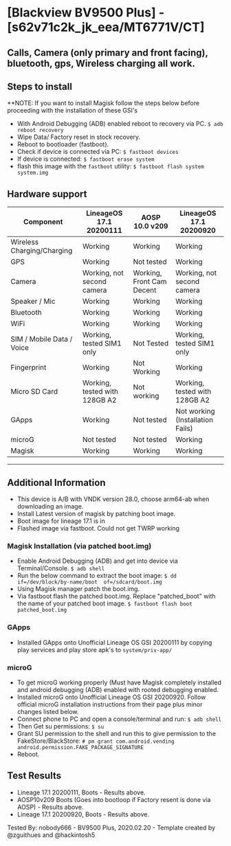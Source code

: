 # [Blackview BV9500 Plus] - [s62v71c2k_jk_eea/MT6771V/CT]
## Calls, Camera (only primary and front facing), bluetooth, gps, Wireless charging all work.

## Steps to install
**NOTE: If you want to install Magisk follow the steps below before proceeding with the installation of these GSI's
* With Android Debugging (ADB) enabled reboot to recovery via PC.
     `$ adb reboot recovery`
* Wipe Data/ Factory reset in stock recovery.
* Reboot to bootloader (fastboot).
* Check if device is connected via PC:
    `$ fastboot devices`
* If device is connected:
    `$ fastboot erase system`
* flash this image with the `fastboot` utility:
    `$ fastboot flash system system.img`

## Hardware support

| Component                 | LineageOS 17.1 20200111   | AOSP 10.0 v209                 | LineageOS 17.1 20200920   |
|---------------------------|---------------------------|--------------------------------|---------------------------
| Wireless Charging/Charging| Working                   | Working                        | Working                   |
| GPS                       | Working                   | Not tested                     | Working                   |
| Camera                    | Working, not second camera| Working, Front Cam Decent      | Working, not second camera|
| Speaker / Mic             | Working                   | Working                        | Working                   |
| Bluetooth                 | Working                   | Working                        | Working                   |
| WiFi                      | Working                   | Working                        | Working                   |
| SIM / Mobile Data / Voice | Working, tested SIM1 only | Not Tested                     | Working, tested SIM1 only |
| Fingerprint               | Working                   | Not Working                    | Working                   |
| Micro SD Card             | Working, tested with 128GB A2| Not working                 | Working, tested with 128GB A2 |
| GApps                     | Working                   | Not tested                     | Not working (Installation Fails) |
| microG                    | Not tested                | Not tested                     | Working                   |
| Magisk                    | Working                   | Working                        | Working                   |
---

## Additional Information
  * This device is A/B with VNDK version 28.0, choose arm64-ab when downloading an image.
  * Install Latest version of magisk by patching boot image.
  * Boot image for lineage 17.1 is in 
  * Flashed image via fastboot. Could not get TWRP working
### Magisk Installation (via patched boot.img)
  * Enable Android Debugging (ADB) and get into device via Terminal/Console.
     `$ adb shell`
  * Run the below command to extract the boot image:
     `$ dd if=/dev/block/by-name/boot  of=/sdcard/boot.img`
  * Using Magisk manager patch the boot.img.
  * Via fastboot flash the patched boot.img. Replace "patched_boot" with the name of your patched boot image.
     `$ fastboot flash boot patched_boot.img`
### GApps
  * Installed GApps onto Unofficial Lineage OS GSI 20200111 by copying play services and play store apk's to `system/priv-app/`
### microG
  * To get microG working properly (Must have Magisk  completely installed and android debugging (ADB) enabled with rooted debugging enabled.
  * Installed microG onto Unofficial Lineage OS GSI 20200920. Follow official microG installation instructions from their page plus minor changes listed below.
  * Connect phone to PC and open a console/terminal and run:
     `$ adb shell`
  * Then Get su permissions:
     `$ su`
  * Grant SU permission to the shell and run this to give permission to the FakeStore/BlackStore:
     `# pm grant com.android.vending android.permission.FAKE_PACKAGE_SIGNATURE`
  * Reboot.
## Test Results
  *  Lineage 17.1 20200111, Boots - Results above.
  *  AOSP10v209  Boots (Goes into bootloop if Factory resent is done via AOSP) - Results above.
  *  Lineage 17.1 20200920, Boots - Results above.

Tested By: nobody666 - BV9500 Plus, 2020.02.20 - Template created by @zguithues and @hackintosh5